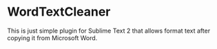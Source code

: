 WordTextCleaner
===============

This is just simple plugin for Sublime Text 2 that allows format text after copying it from Microsoft Word.
